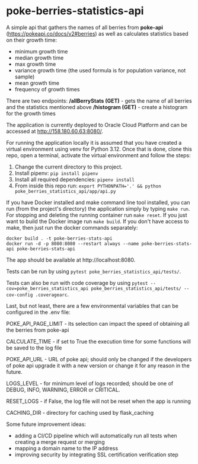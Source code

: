 # poke-berries-statistics-api

A simple api that gathers the names of all berries from **poke-api** (https://pokeapi.co/docs/v2#berries) as well as 
calculates statistics based on their growth time:
- minimum growth time
- median growth time
- max growth time
- variance growth time (the used formula is for population variance, not sample)
- mean growth time
- frequency of growth times

There are two endpoints:
**/allBerryStats (GET)** - gets the name of all berries and the statistics mentioned above
**/histogram (GET)** - create a histogram for the growth times

The application is currently deployed to Oracle Cloud Platform and can be accessed at http://158.180.60.63:8080/.

For running the application locally it is assumed that you have created a virtual environment using venv for Python 3.12.
Once that is done, clone this repo, open a terminal, activate the virtual environment and follow the steps:
1. Change the current directory to this project.
2. Install pipenv: `pip install pipenv` 
3. Install all required dependencies: `pipenv install`
4. From inside this repo run: `export PYTHONPATH='.' && python poke_berries_statistics_api/app/api.py`

If you have Docker installed and make command line tool installed, you can run (from the project's directory)
the application simply by typing `make run`. For stopping and deleting the running container run `make reset`. 
If you just want to build the Docker image run `make build`. If you don't have access to make, then just run the docker
commands separately:

    docker build . -t poke-berries-stats-api
    docker run -d -p 8080:8080 --restart always --name poke-berries-stats-api poke-berries-stats-api
The app should be available at http://localhost:8080.

Tests can be run by using `pytest poke_berries_statistics_api/tests/`. 

Tests can also be run with code coverage by using
`pytest --cov=poke_berries_statistics_api poke_berries_statistics_api/tests/ --cov-config .coveragearc`.

Last, but not least, there are a few environmental variables that can be configured in the .env file:

POKE_API_PAGE_LIMIT - its selection can impact the speed of obtaining all the berries from poke-api

CALCULATE_TIME - if set to True the execution time for some functions will be saved to the log file

POKE_API_URL - URL of poke api; should only be changed if the developers of poke api upgrade it with a new version or
change it for any reason in the future.

LOGS_LEVEL - for minimum level of logs recorded; should be one of DEBUG, INFO, WARNING, ERROR or CRITICAL.

RESET_LOGS - if False, the log file will not be reset when the app is running

CACHING_DIR - directory for caching used by flask_caching

Some future improvement ideas:
- adding a CI/CD pipeline which will automatically run all tests when creating a merge request or merging
- mapping a domain name to the IP address
- improving security by integrating SSL certification verification step